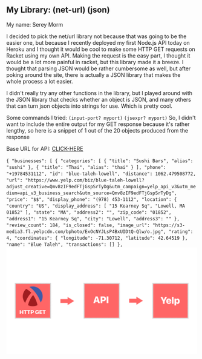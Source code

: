 ## My Library: (net-url) (json)
My name: Serey Morm

I decided to pick the net/url library not because that was going to be the easier one, but because I recently deployed my first Node.js API today on Heroku and I thought it would be cool to make some HTTP GET requests on Racket using my own API. Making the request is the easy part, I thought it would be a lot more painful in racket, but this library made it a breeze. I thought that parsing JSON would be rather cumbersome as well, but after poking around the site, there is actually a JSON library that makes the whole process a lot easier.

I didn't really try any other functions in the library, but I played around with the JSON library that checks whether an object is JSON, and many others that can turn json objects into strings for use. Which is pretty cool.

Some commands I tried:
`(input-port? myport)`
`(jsexpr? myport)`
So, I didn't want to include the entire output for my GET response because it's rather lengthy, so here is a snippet of 1 out of the 20 objects produced from the response

Base URL for API: [CLICK-HERE]

`
{
"businesses": [
{
"categories": [
{
"title": "Sushi Bars",
"alias": "sushi"
},
{
"title": "Thai",
"alias": "thai"
}
],
"phone": "+19784531112",
"id": "blue-taleh-lowell",
"distance": 1062.479508772,
"url": "https://www.yelp.com/biz/blue-taleh-lowell?adjust_creative=Qmv8zIF9edFTjGspSrTyDg&utm_campaign=yelp_api_v3&utm_medium=api_v3_business_search&utm_source=Qmv8zIF9edFTjGspSrTyDg",
"price": "$$",
"display_phone": "(978) 453-1112",
"location": {
"country": "US",
"display_address": [
"15 Kearney Sq",
"Lowell, MA 01852"
],
"state": "MA",
"address2": "",
"zip_code": "01852",
"address1": "15 Kearney Sq",
"city": "Lowell",
"address3": ""
},
"review_count": 184,
"is_closed": false,
"image_url": "https://s3-media3.fl.yelpcdn.com/bphoto/ExOcNYJLsP4BxUIDtQ-Qlw/o.jpg",
"rating": 4,
"coordinates": {
"longitude": -71.30712,
"latitude": 42.64519
},
"name": "Blue Taleh",
"transactions": []
},
`
<img src="./diagram.png" alt="Request_Diagram">

<!-- Links -->
[CLICK-HERE]: https://github.com/oplS17projects/FP-Schedule



